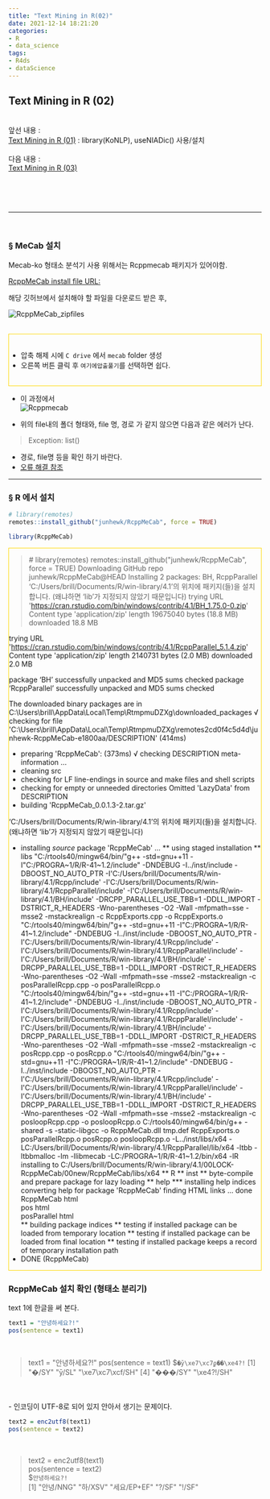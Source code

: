```yaml
---
title: "Text Mining in R(02)"
date: 2021-12-14 18:21:20
categories:
- R
- data_science
tags:
- R4ds
- dataScience
---
```


## Text Mining in R (02)

<br>앞선 내용 :
<br>[Text Mining in R (01)](https://yoonhwa-p.github.io/2021/12/14/R/textmining(01)/)
: library(KoNLP), useNIADic() 사용/설치 <br>
<br>다음 내용 :
<br>[Text Mining in R (03)]()
<br>

<br><br><br>

---
<br>

### § MeCab 설치

Mecab-ko 형태소 분석기 사용 위해서는 Rcppmecab 패키지가 있어야함.

[RcppMeCab install file URL:](https://github.com/junhewk/RcppMeCab/blob/master/README_kr.md)

해당 깃허브에서 설치해야 할 파일을 다운로드 받은 후, 

![RcppMeCab_zipfiles](/../../imeges/R_images/RcppMeCab_zipfiles.png)
<br><br>

<div style="border: 1px solid gold">
<br>

- 압축 해제 시에 `C drive` 에서 `mecab` folder 생성 
- 오른쪽 버튼 클릭 후  `여기에압출풀기`를 선택하면 쉽다. 

<br>
</div>


- 이 과정에서 <br>
![Rcppmecab](/../../imeges/R_images/Rcppmecab.png)

- 위의 file내의 폴더 형태와, file 명, 경로 가 같지 않으면 다음과 같은 에러가 난다. 


> Exception: 
list()

- 경로, file명 등을 확인 하기 바란다. 
- [오류 해결 참조](https://github.com/junhewk/RcppMeCab/issues/12)



---



### § R 에서 설치 

```R
# library(remotes)
remotes::install_github("junhewk/RcppMeCab", force = TRUE)

library(RcppMeCab)
```

<div style="border: 1px solid gold">

> \# library(remotes)
> remotes::install_github("junhewk/RcppMeCab", force = TRUE)
Downloading GitHub repo junhewk/RcppMeCab@HEAD
Installing 2 packages: BH, RcppParallel
‘C:/Users/brill/Documents/R/win-library/4.1’의 위치에 패키지(들)을 설치합니다.
(왜냐하면 ‘lib’가 지정되지 않았기 때문입니다)
trying URL 'https://cran.rstudio.com/bin/windows/contrib/4.1/BH_1.75.0-0.zip'
Content type 'application/zip' length 19675040 bytes (18.8 MB)
downloaded 18.8 MB

trying URL 'https://cran.rstudio.com/bin/windows/contrib/4.1/RcppParallel_5.1.4.zip'
Content type 'application/zip' length 2140731 bytes (2.0 MB)
downloaded 2.0 MB

package ‘BH’ successfully unpacked and MD5 sums checked
package ‘RcppParallel’ successfully unpacked and MD5 sums checked

The downloaded binary packages are in
	C:\Users\brill\AppData\Local\Temp\RtmpmuDZXg\downloaded_packages
√  checking for file 'C:\Users\brill\AppData\Local\Temp\RtmpmuDZXg\remotes2cd0f4c5d4d\junhewk-RcppMeCab-e1800aa/DESCRIPTION' (414ms)
-  preparing 'RcppMeCab': (373ms)
√  checking DESCRIPTION meta-information ...
-  cleaning src
-  checking for LF line-endings in source and make files and shell scripts
-  checking for empty or unneeded directories
   Omitted 'LazyData' from DESCRIPTION
-  building 'RcppMeCab_0.0.1.3-2.tar.gz'
   
‘C:/Users/brill/Documents/R/win-library/4.1’의 위치에 패키지(들)을 설치합니다.
(왜냐하면 ‘lib’가 지정되지 않았기 때문입니다)
* installing *source* package 'RcppMeCab' ...
** using staged installation
** libs
"C:/rtools40/mingw64/bin/"g++  -std=gnu++11 -I"C:/PROGRA~1/R/R-41~1.2/include" -DNDEBUG -I../inst/include -DBOOST_NO_AUTO_PTR -I'C:/Users/brill/Documents/R/win-library/4.1/Rcpp/include' -I'C:/Users/brill/Documents/R/win-library/4.1/RcppParallel/include' -I'C:/Users/brill/Documents/R/win-library/4.1/BH/include'     -DRCPP_PARALLEL_USE_TBB=1 -DDLL_IMPORT -DSTRICT_R_HEADERS -Wno-parentheses   -O2 -Wall  -mfpmath=sse -msse2 -mstackrealign  -c RcppExports.cpp -o RcppExports.o
"C:/rtools40/mingw64/bin/"g++  -std=gnu++11 -I"C:/PROGRA~1/R/R-41~1.2/include" -DNDEBUG -I../inst/include -DBOOST_NO_AUTO_PTR -I'C:/Users/brill/Documents/R/win-library/4.1/Rcpp/include' -I'C:/Users/brill/Documents/R/win-library/4.1/RcppParallel/include' -I'C:/Users/brill/Documents/R/win-library/4.1/BH/include'     -DRCPP_PARALLEL_USE_TBB=1 -DDLL_IMPORT -DSTRICT_R_HEADERS -Wno-parentheses   -O2 -Wall  -mfpmath=sse -msse2 -mstackrealign  -c posParallelRcpp.cpp -o posParallelRcpp.o
"C:/rtools40/mingw64/bin/"g++  -std=gnu++11 -I"C:/PROGRA~1/R/R-41~1.2/include" -DNDEBUG -I../inst/include -DBOOST_NO_AUTO_PTR -I'C:/Users/brill/Documents/R/win-library/4.1/Rcpp/include' -I'C:/Users/brill/Documents/R/win-library/4.1/RcppParallel/include' -I'C:/Users/brill/Documents/R/win-library/4.1/BH/include'     -DRCPP_PARALLEL_USE_TBB=1 -DDLL_IMPORT -DSTRICT_R_HEADERS -Wno-parentheses   -O2 -Wall  -mfpmath=sse -msse2 -mstackrealign  -c posRcpp.cpp -o posRcpp.o
"C:/rtools40/mingw64/bin/"g++  -std=gnu++11 -I"C:/PROGRA~1/R/R-41~1.2/include" -DNDEBUG -I../inst/include -DBOOST_NO_AUTO_PTR -I'C:/Users/brill/Documents/R/win-library/4.1/Rcpp/include' -I'C:/Users/brill/Documents/R/win-library/4.1/RcppParallel/include' -I'C:/Users/brill/Documents/R/win-library/4.1/BH/include'     -DRCPP_PARALLEL_USE_TBB=1 -DDLL_IMPORT -DSTRICT_R_HEADERS -Wno-parentheses   -O2 -Wall  -mfpmath=sse -msse2 -mstackrealign  -c posloopRcpp.cpp -o posloopRcpp.o
C:/rtools40/mingw64/bin/g++ -shared -s -static-libgcc -o RcppMeCab.dll tmp.def RcppExports.o posParallelRcpp.o posRcpp.o posloopRcpp.o -L../inst/libs/x64 -LC:/Users/brill/Documents/R/win-library/4.1/RcppParallel/lib/x64 -ltbb -ltbbmalloc -lm -llibmecab -LC:/PROGRA~1/R/R-41~1.2/bin/x64 -lR
installing to C:/Users/brill/Documents/R/win-library/4.1/00LOCK-RcppMeCab/00new/RcppMeCab/libs/x64
** R
** inst
** byte-compile and prepare package for lazy loading
** help
*** installing help indices
  converting help for package 'RcppMeCab'
    finding HTML links ... done
    RcppMeCab                               html  
    pos                                     html  
    posParallel                             html  
** building package indices
** testing if installed package can be loaded from temporary location
** testing if installed package can be loaded from final location
** testing if installed package keeps a record of temporary installation path
* DONE (RcppMeCab)

</div>


### RcppMeCab 설치 확인 (형태소 분리기)

text 1에 한글을 써 본다. 

```R
text1 = "안녕하세요?!"
pos(sentence = text1)
```
<br>

> text1 = "안녕하세요?!"
> pos(sentence = text1)
> $`�ȳ\xe7\xc7ϼ��\xe4?!`
> [1] "�/SY"           "ȳ/SL"            "\xe7\xc7\xcf/SH"
> [4] "���/SY"       "\xe4?!/SH"      

<br>
<br>
- 인코딩이 UTF-8로 되어 있지 안아서 생기는 문제이다. 

```R
text2 = enc2utf8(text1)
pos(sentence = text2)
```
<br>

> text2 = enc2utf8(text1) <br>
> pos(sentence = text2) <br>
> $`안녕하세요?!` <br>
> [1] "안녕/NNG"   "하/XSV"     "세요/EP+EF" "?/SF"       "!/SF"    <br>




